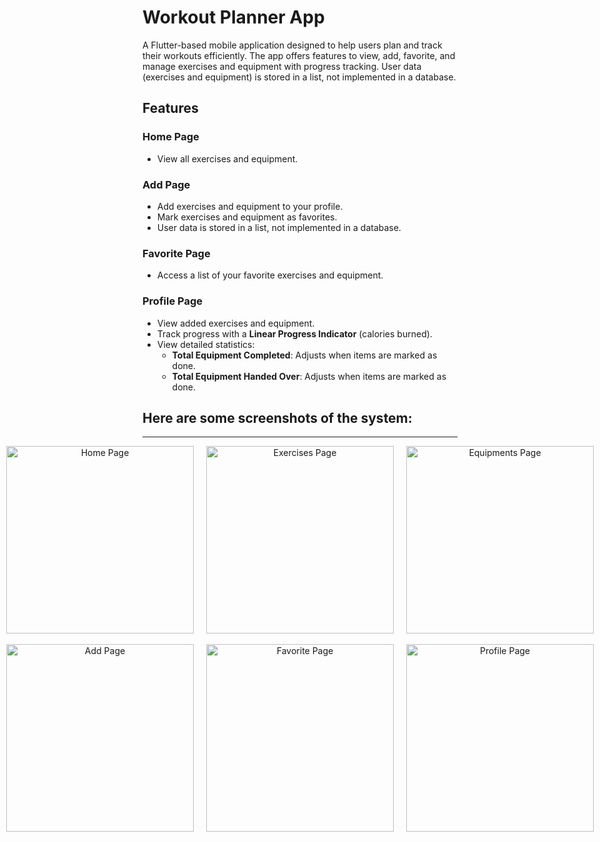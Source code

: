 # Workout Planner App

A Flutter-based mobile application designed to help users plan and track their workouts efficiently. The app offers features to view, add, favorite, and manage exercises and equipment with progress tracking. User data (exercises and equipment) is stored in a list, not implemented in a database.

## Features

### **Home Page**
- View all exercises and equipment.

### **Add Page**
- Add exercises and equipment to your profile.
- Mark exercises and equipment as favorites.
- User data is stored in a list, not implemented in a database.

### **Favorite Page**
- Access a list of your favorite exercises and equipment.

### **Profile Page**
- View added exercises and equipment.
- Track progress with a **Linear Progress Indicator** (calories burned).
- View detailed statistics:
  - **Total Equipment Completed**: Adjusts when items are marked as done.
  - **Total Equipment Handed Over**: Adjusts when items are marked as done.

## Here are some screenshots of the system:
---
<div align="center">
  <div style="display: flex; justify-content: center; gap: 20px;">
    <img src="https://github.com/user-attachments/assets/603dc6f8-9b30-4f22-aed6-ade289cfe7a6" alt="Home Page" width="300" />
    <img src="https://github.com/user-attachments/assets/f93e11b8-05e9-44dd-a63d-137aed220544" alt="Exercises Page" width="300" />
    <img src="https://github.com/user-attachments/assets/1c6e6056-6a0b-4a19-8bbc-b08b8d0a9098" alt="Equipments Page" width="300" />
  </div>
  <br>
  <div style="display: flex; justify-content: center; gap: 20px;">
    <img src="https://github.com/user-attachments/assets/35140824-57af-408e-b8af-c3b4d3d07b41" alt="Add Page" width="300" />
    <img src="https://github.com/user-attachments/assets/fa885b34-2c66-48a5-97ad-263a6fb360f0" alt="Favorite Page" width="300" />
    <img src="https://github.com/user-attachments/assets/e41c9cf6-992f-4d10-91bd-047195502896" alt="Profile Page" width="300" />
  </div>
</div>







